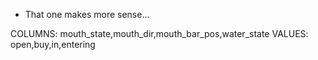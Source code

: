
* That one makes more sense...

COLUMNS: mouth_state,mouth_dir,mouth_bar_pos,water_state
VALUES: open,buy,in,entering
